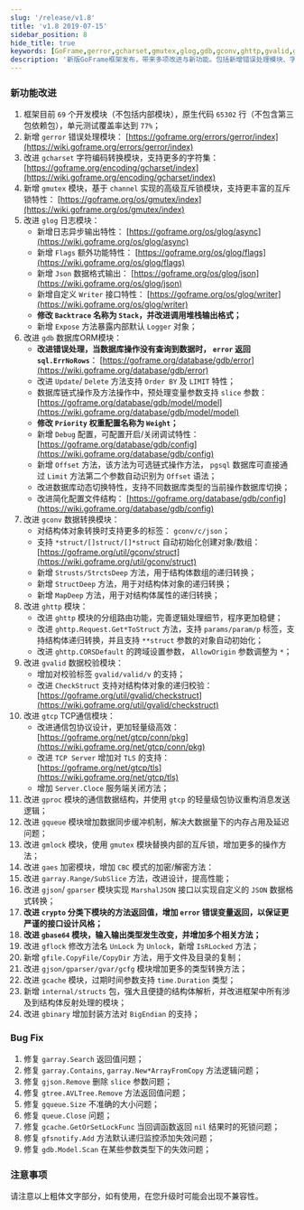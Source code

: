```yaml
---
slug: '/release/v1.8'
title: 'v1.8 2019-07-15'
sidebar_position: 8
hide_title: true
keywords: [GoFrame,gerror,gcharset,gmutex,glog,gdb,gconv,ghttp,gvalid,gtcp,gproc]
description: '新版GoFrame框架发布，带来多项改进与新功能。包括新增错误处理模块、字符编码转换支持、日志模块异步输出与自定义格式、数据库ORM错误处理与链式操作，以及数据转换与通信模块的增强。此更新还解决了多个模块的已知问题，提升框架整体性能与稳定性。'
---
```


### 新功能改进

1. 框架目前 `69` 个开发模块（不包括内部模块），原生代码 `65302` 行（不包含第三包依赖包），单元测试覆盖率达到 `77%`；
2. 新增 `gerror` 错误处理模块： [https://goframe.org/errors/gerror/index](https://wiki.goframe.org/errors/gerror/index)
3. 改进 `gcharset` 字符编码转换模块，支持更多的字符集： [https://goframe.org/encoding/gcharset/index](https://wiki.goframe.org/encoding/gcharset/index)
4. 新增 `gmutex` 模块，基于 `channel` 实现的高级互斥锁模块，支持更丰富的互斥锁特性： [https://goframe.org/os/gmutex/index](https://wiki.goframe.org/os/gmutex/index)
5. 改进 `glog` 日志模块：
    - 新增日志异步输出特性： [https://goframe.org/os/glog/async](https://wiki.goframe.org/os/glog/async)
    - 新增 `Flags` 额外功能特性： [https://goframe.org/os/glog/flags](https://wiki.goframe.org/os/glog/flags)
    - 新增 `Json` 数据格式输出： [https://goframe.org/os/glog/json](https://wiki.goframe.org/os/glog/json)
    - 新增自定义 `Writer` 接口特性： [https://goframe.org/os/glog/writer](https://wiki.goframe.org/os/glog/writer)
    - **修改 `Backtrace` 名称为 `Stack`，并改进调用堆栈输出格式；**
    - 新增 `Expose` 方法暴露内部默认 `Logger` 对象；
6. 改进 `gdb` 数据库ORM模块：
    - **改进错误处理，当数据库操作没有查询到数据时， `error` 返回 `sql.ErrNoRows`**： [https://goframe.org/database/gdb/error](https://wiki.goframe.org/database/gdb/error)
    - 改进 `Update`/ `Delete` 方法支持 `Order BY` 及 `LIMIT` 特性；
    - 数据库链式操作及方法操作中，预处理变量参数支持 `slice` 参数： [https://goframe.org/database/gdb/model/model](https://wiki.goframe.org/database/gdb/model/model)
    - **修改 `Priority` 权重配置名称为 `Weight`；**
    - 新增 `Debug` 配置，可配置开启/关闭调试特性： [https://goframe.org/database/gdb/config](https://wiki.goframe.org/database/gdb/config)
    - 新增 `Offset` 方法，该方法为可选链式操作方法， `pgsql` 数据库可直接通过 `Limit` 方法第二个参数自动识别为 `Offset` 语法；
    - 改进数据库动态切换特性，支持不同数据库类型的当前操作数据库切换；
    - 改进简化配置文件结构： [https://goframe.org/database/gdb/config](https://wiki.goframe.org/database/gdb/config)
7. 改进 `gconv` 数据转换模块：
    - 对结构体对象转换时支持更多的标签： `gconv/c/json`；
    - 支持 `*struct/[]struct/[]*struct` 自动初始化创建对象/数组： [https://goframe.org/util/gconv/struct](https://wiki.goframe.org/util/gconv/struct)
    - 新增 `Strusts/StrctsDeep` 方法，用于结构体数组的递归转换；
    - 新增 `StructDeep` 方法，用于对结构体对象的递归转换；
    - 新增 `MapDeep` 方法，用于对结构体属性的递归转换；
8. 改进 `ghttp` 模块：
    - 改进 `ghttp` 模块的分组路由功能，完善逻辑处理细节，程序更加稳健；
    - 改进 `ghttp.Request.Get*ToStruct` 方法，支持 `params/param/p` 标签，支持结构体递归转换，并且支持 `**struct` 参数的对象自动初始化；
    - 改进 `ghttp.CORSDefault` 的跨域设置参数， `AllowOrigin` 参数调整为 `*`；
9. 改进 `gvalid` 数据校验模块：
    - 增加对校验标签 `gvalid/valid/v` 的支持；
    - 改进 `CheckStruct` 支持对结构体对象的递归校验： [https://goframe.org/util/gvalid/checkstruct](https://wiki.goframe.org/util/gvalid/checkstruct)
10. 改进 `gtcp` TCP通信模块：
    - 改进通信包协议设计，更加轻量级高效： [https://goframe.org/net/gtcp/conn/pkg](https://wiki.goframe.org/net/gtcp/conn/pkg)
    - 改进 `TCP Server` 增加对 `TLS` 的支持： [https://goframe.org/net/gtcp/tls](https://wiki.goframe.org/net/gtcp/tls)
    - 增加 `Server.Cloce` 服务端关闭方法；
11. 改进 `gproc` 模块的通信数据结构，并使用 `gtcp` 的轻量级包协议重构消息发送逻辑；
12. 改进 `gqueue` 模块增加数据同步缓冲机制，解决大数据量下的内存占用及延迟问题；
13. 改进 `gmlock` 模块，使用 `gmutex` 模块替换内部的互斥锁，增加更多的操作方法；
14. 改进 `gaes` 加密模块，增加 `CBC` 模式的加密/解密方法：
15. 改进 `garray.Range/SubSlice` 方法，改进设计，提高性能；
16. 改进 `gjson`/ `gparser` 模块实现 `MarshalJSON` 接口以实现自定义的 `JSON` 数据格式转换；
17. **改进 `crypto` 分类下模块的方法返回值，增加 `error` 错误变量返回，以保证更严谨的接口设计风格；**
18. **改进 `gbase64` 模块，输入输出类型发生改变，并增加多个相关方法；**
19. 改进 `gflock` 修改方法名 `UnLock` 为 `Unlock`，新增 `IsRLocked` 方法；
20. 新增 `gfile.CopyFile/CopyDir` 方法，用于文件及目录的复制；
21. 改进 `gjson/gparser/gvar/gcfg` 模块增加更多的类型转换方法；
22. 改进 `gcache` 模块，过期时间参数支持 `time.Duration` 类型；
23. 新增 `internal/structs` 包，强大且便捷的结构体解析，并改进框架中所有涉及到结构体反射处理的模块；
24. 改进 `gbinary` 增加封装方法对 `BigEndian` 的支持；

### Bug Fix

1. 修复 `garray.Search` 返回值问题；
2. 修复 `garray.Contains`, `garray.New*ArrayFromCopy` 方法逻辑问题；
3. 修复 `gjson.Remove` 删除 `slice` 参数问题；
4. 修复 `gtree.AVLTree.Remove` 方法返回值问题；
5. 修复 `gqueue.Size` 不准确的大小问题；
6. 修复 `queue.Close` 问题；
7. 修复 `gcache.GetOrSetLockFunc` 当回调函数返回 `nil` 结果时的死锁问题；
8. 修复 `gfsnotify.Add` 方法默认递归监控添加失效问题；
9. 修复 `gdb.Model.Scan` 在某些参数类型下的失效问题；

### 注意事项

请注意以上粗体文字部分，如有使用，在您升级时可能会出现不兼容性。